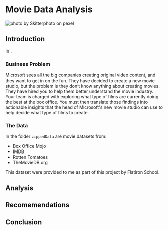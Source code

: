 # Movie Data Analysis


![photo by Skitterphoto on pexel](https://www.pexels.com/photo/abstract-analog-art-camera-390089/)




## Introduction

In .

 
### Business Problem

Microsoft sees all the big companies creating original video content, and they want to get in on the fun. They have decided to create a new movie studio, but the problem is they don’t know anything about creating movies. They have hired you to help them better understand the movie industry.
Your team is charged with exploring what type of films are currently doing the best at the box office. You must then translate those findings into actionable insights that the head of Microsoft's new movie studio can use to help decide what type of films to create.

### The Data

In the folder `zippedData` are movie datasets from:

* Box Office Mojo
* IMDB
* Rotten Tomatoes
* TheMovieDB.org

This dataset were provided to me as part of this project by Flatiron School.

## Analysis

## Recomemendations
## Conclusion
